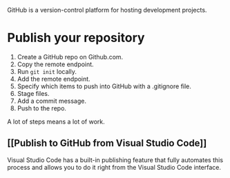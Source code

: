 GitHub is a version-control platform for hosting development projects.



# Publish your repository
1.  Create a GitHub repo on Github.com.
2.  Copy the remote endpoint.
3.  Run `git init` locally.
4.  Add the remote endpoint.
5.  Specify which items to push into GitHub with a .gitignore file.
6.  Stage files.
7.  Add a commit message.
8.  Push to the repo.

A lot of steps means a lot of work.


## [[Publish to GitHub from Visual Studio Code]]
Visual Studio Code has a built-in publishing feature that fully automates this process and allows you to do it right from the Visual Studio Code interface.